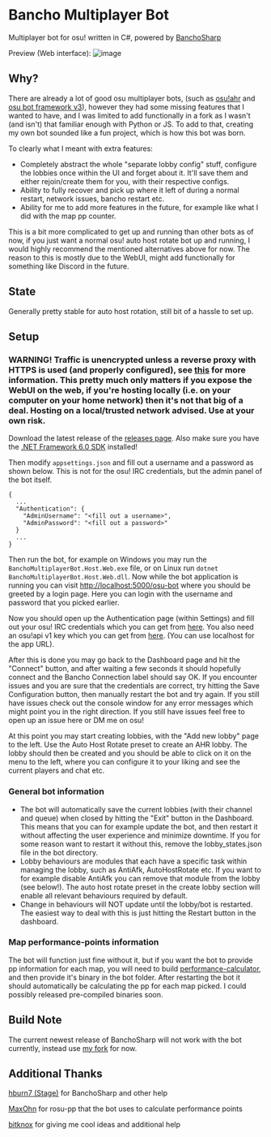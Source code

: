 # Bancho Multiplayer Bot

Multiplayer bot for osu! written in C#, powered by [BanchoSharp](https://github.com/hburn7/BanchoSharp)

Preview (Web interface):
![image](https://user-images.githubusercontent.com/49276951/203641535-64726e7b-637e-4a4c-a06a-b0eeb0a58d9f.png)

## Why?
There are already a lot of good osu multiplayer bots, (such as [osu!ahr](https://github.com/Meowhal/osu-ahr) and [osu bot framework v3](https://github.com/jramseygreen/osu_bot_framework-v3)), however they had some missing features that I wanted to have, and I was limited to add functionally in a fork as I wasn't (and isn't) that familiar enough with Python or JS. To add to that, creating my own bot sounded like a fun project, which is how this bot was born.

To clearly what I meant with extra features:
* Completely abstract the whole "separate lobby config" stuff, configure the lobbies once within the UI and forget about it. It'll save them and either rejoin/create them for you, with their respective configs.
* Ability to fully recover and pick up where it left of during a normal restart, network issues, bancho restart etc. 
* Ability for me to add more features in the future, for example like what I did with the map pp counter.

This is a bit more complicated to get up and running than other bots as of now, if you just want a normal osu! auto host rotate bot up and running, I would highly recommend the mentioned alternatives above for now. The reason to this is mostly due to the WebUI, might add functionally for something like Discord in the future.

## State
Generally pretty stable for auto host rotation, still bit of a hassle to set up.

## Setup
### **WARNING!** Traffic is unencrypted unless a reverse proxy with HTTPS is used (and properly configured), see [this](https://learn.microsoft.com/en-us/aspnet/core/blazor/host-and-deploy/server?view=aspnetcore-7.0#linux-with-nginx) for more information. This pretty much only matters if you expose the WebUI on the web, if you're hosting locally (i.e. on your computer on your home network) then it's not that big of a deal. Hosting on a local/trusted network advised. Use at your own risk. 

Download the latest release of the [releases page](https://github.com/matte-ek/BanchoMultiplayerBot/releases). Also make sure you have the [.NET Framework 6.0 SDK](https://dotnet.microsoft.com/en-us/download) installed!

Then modify `appsettings.json` and fill out a username and a password as shown below. This is not for the osu! IRC credentials, but the admin panel of the bot itself. 
```
{
  ...
  "Authentication": {
    "AdminUsername": "<fill out a username>",
    "AdminPassword": "<fill out a password>"
  }
  ...
}
```

Then run the bot, for example on Windows you may run the `BanchoMultiplayerBot.Host.Web.exe` file, or on Linux run `dotnet BanchoMultiplayerBot.Host.Web.dll`. Now while the bot application is running you can visit
[http://localhost:5000/osu-bot](http://localhost:5000/osu-bot) where you should be greeted by a login page. Here you can login with the username and password that you picked earlier.

Now you should open up the Authentication page (within Settings) and fill out your osu! IRC credentials which you can get from [here](https://osu.ppy.sh/p/irc). You also need an osu!api v1 key which you can get from [here](https://osu.ppy.sh/p/api/). (You can use localhost for the app URL).

After this is done you may go back to the Dashboard page and hit the "Connect" button, and after waiting a few seconds it should hopefully connect and the Bancho Connection label should say OK. If you encounter issues and you are sure that the credentials are correct, try hitting the Save Configuration button, then manually restart the bot and try again. If you still have issues check out the console window for any error messages which might point you in the right direction. If you still have issues feel free to open up an issue here or DM me on osu!

At this point you may start creating lobbies, with the "Add new lobby" page to the left. Use the Auto Host Rotate preset to create an AHR lobby. The lobby should then be created and you should be able to click on it on the menu to the left, where you can configure it to your liking and see the current players and chat etc.

### General bot information
* The bot will automatically save the current lobbies (with their channel and queue) when closed by hitting the "Exit" button in the Dashboard. This means that you can for example update the bot, and then restart it without affecting the user experience and minimize downtime. If you for some reason want to restart it without this, remove the lobby_states.json file in the bot directory.
* Lobby behaviours are modules that each have a specific task within managing the lobby, such as AntiAfk, AutoHostRotate etc. If you want to for example disable AntiAfk you can remove that module from the lobby (see below!). The auto host rotate preset in the create lobby section will enable all relevant behaviours required by default.
* Change in behaviours will NOT update until the lobby/bot is restarted. The easiest way to deal with this is just hitting the Restart button in the dashboard.

### Map performance-points information 

The bot will function just fine without it, but if you want the bot to provide pp information for each map, you will need to build [performance-calculator](https://github.com/matte-ek/performance-calculator), and then provide it's binary in the bot folder. After restarting the bot it should automatically be calculating the pp for each map picked. I could possibly released pre-compiled binaries soon.

## Build Note
The current newest release of BanchoSharp will not work with the bot currently, instead use [my fork](https://github.com/matte-ek/BanchoSharp/tree/v1.2.0-add-join-time) for now.

## Additional Thanks
[hburn7 (Stage)](https://github.com/hburn7) for BanchoSharp and other help

[MaxOhn](https://github.com/MaxOhn) for rosu-pp that the bot uses to calculate performance points

[bitknox](https://github.com/bitknox) for giving me cool ideas and additional help
